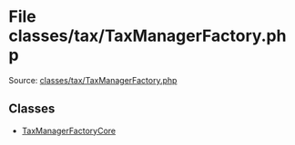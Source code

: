 File classes/tax/TaxManagerFactory.php
=========

Source: [classes/tax/TaxManagerFactory.php](https://github.com/PrestaShop/PrestaShop/blob/1.6.0.2/classes/tax/TaxManagerFactory.php)


Classes
-------

* [TaxManagerFactoryCore](class.TaxManagerFactoryCore.md)

